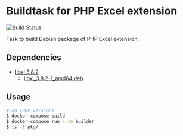 # Buildtask for PHP Excel extension

[![Build Status](https://travis-ci.org/marcelosousaalmeida/php-excel-builddeb.svg?branch=master)](https://travis-ci.org/marcelosousaalmeida/php-excel-builddeb)

Task to build Debian package of PHP Excel extension.


## Dependencies

* [libxl 3.8.2](http://www.libxl.com/download/libxl-lin-3.8.2.tar.gz)
  * [libxl_3.8.2-1_amd64.deb](https://github.com/marcelosousaalmeida/libxl-builddeb/releases/download/v0.0.1/libxl_3.8.2-1_amd64.deb)


## Usage

```sh
# cd (PHP version)
$ docker-compose build
$ docker-compose run --rm builder
$ ls -1 pkg/
```
